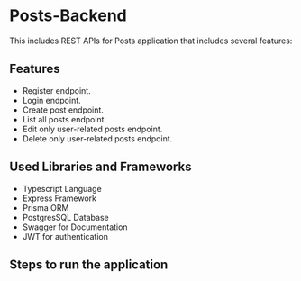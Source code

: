 # Posts-Backend
This includes REST APIs for Posts application that includes several features:

## Features
- Register endpoint.
- Login endpoint.
- Create post endpoint.
- List all posts endpoint.
- Edit only user-related posts endpoint.
- Delete only user-related posts endpoint.

## Used Libraries and Frameworks 
- Typescript Language
- Express Framework
- Prisma ORM
- PostgresSQL Database
- Swagger for Documentation
- JWT for authentication


## Steps to run the application 
